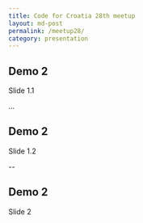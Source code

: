 ```yaml
---
title: Code for Croatia 28th meetup
layout: md-post
permalink: /meetup28/
category: presentation
---
```


<!-- Slides are separated by newline + three dashes + newline, vertical slides identical but two dashes -->

## Demo 2
Slide 1.1

...

## Demo 2
Slide 1.2

--

## Demo 2
Slide 2
